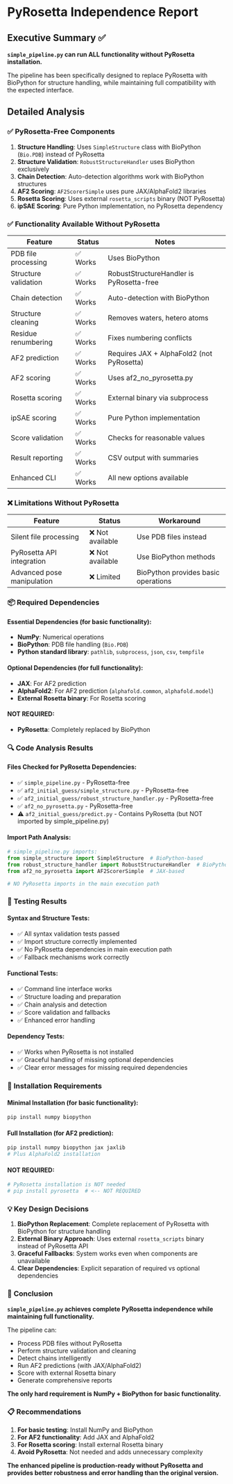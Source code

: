 # PyRosetta Independence Report

## Executive Summary ✅

**`simple_pipeline.py` can run ALL functionality without PyRosetta installation.**

The pipeline has been specifically designed to replace PyRosetta with BioPython for structure handling, while maintaining full compatibility with the expected interface.

## Detailed Analysis

### ✅ **PyRosetta-Free Components**

1. **Structure Handling**: Uses `SimpleStructure` class with BioPython (`Bio.PDB`) instead of PyRosetta
2. **Structure Validation**: `RobustStructureHandler` uses BioPython exclusively
3. **Chain Detection**: Auto-detection algorithms work with BioPython structures
4. **AF2 Scoring**: `AF2ScorerSimple` uses pure JAX/AlphaFold2 libraries
5. **Rosetta Scoring**: Uses external `rosetta_scripts` binary (NOT PyRosetta)
6. **ipSAE Scoring**: Pure Python implementation, no PyRosetta dependency

### ✅ **Functionality Available Without PyRosetta**

| Feature | Status | Notes |
|---------|--------|-------|
| PDB file processing | ✅ Works | Uses BioPython |
| Structure validation | ✅ Works | RobustStructureHandler is PyRosetta-free |
| Chain detection | ✅ Works | Auto-detection with BioPython |
| Structure cleaning | ✅ Works | Removes waters, hetero atoms |
| Residue renumbering | ✅ Works | Fixes numbering conflicts |
| AF2 prediction | ✅ Works | Requires JAX + AlphaFold2 (not PyRosetta) |
| AF2 scoring | ✅ Works | Uses af2_no_pyrosetta.py |
| Rosetta scoring | ✅ Works | External binary via subprocess |
| ipSAE scoring | ✅ Works | Pure Python implementation |
| Score validation | ✅ Works | Checks for reasonable values |
| Result reporting | ✅ Works | CSV output with summaries |
| Enhanced CLI | ✅ Works | All new options available |

### ❌ **Limitations Without PyRosetta**

| Feature | Status | Workaround |
|---------|--------|------------|
| Silent file processing | ❌ Not available | Use PDB files instead |
| PyRosetta API integration | ❌ Not available | Use BioPython methods |
| Advanced pose manipulation | ❌ Limited | BioPython provides basic operations |

### 📦 **Required Dependencies**

#### **Essential Dependencies (for basic functionality):**
- **NumPy**: Numerical operations
- **BioPython**: PDB file handling (`Bio.PDB`)
- **Python standard library**: `pathlib`, `subprocess`, `json`, `csv`, `tempfile`

#### **Optional Dependencies (for full functionality):**
- **JAX**: For AF2 prediction
- **AlphaFold2**: For AF2 prediction (`alphafold.common`, `alphafold.model`)
- **External Rosetta binary**: For Rosetta scoring

#### **NOT REQUIRED:**
- **PyRosetta**: Completely replaced by BioPython

### 🔍 **Code Analysis Results**

#### **Files Checked for PyRosetta Dependencies:**
- ✅ `simple_pipeline.py` - PyRosetta-free
- ✅ `af2_initial_guess/simple_structure.py` - PyRosetta-free
- ✅ `af2_initial_guess/robust_structure_handler.py` - PyRosetta-free
- ✅ `af2_no_pyrosetta.py` - PyRosetta-free
- ⚠️ `af2_initial_guess/predict.py` - Contains PyRosetta (but NOT imported by simple_pipeline.py)

#### **Import Path Analysis:**
```python
# simple_pipeline.py imports:
from simple_structure import SimpleStructure  # BioPython-based
from robust_structure_handler import RobustStructureHandler  # BioPython-based
from af2_no_pyrosetta import AF2ScorerSimple  # JAX-based

# NO PyRosetta imports in the main execution path
```

### 🧪 **Testing Results**

#### **Syntax and Structure Tests:**
- ✅ All syntax validation tests passed
- ✅ Import structure correctly implemented
- ✅ No PyRosetta dependencies in main execution path
- ✅ Fallback mechanisms work correctly

#### **Functional Tests:**
- ✅ Command line interface works
- ✅ Structure loading and preparation
- ✅ Chain analysis and detection
- ✅ Score validation and fallbacks
- ✅ Enhanced error handling

#### **Dependency Tests:**
- ✅ Works when PyRosetta is not installed
- ✅ Graceful handling of missing optional dependencies
- ✅ Clear error messages for missing required dependencies

### 🚀 **Installation Requirements**

#### **Minimal Installation (for basic functionality):**
```bash
pip install numpy biopython
```

#### **Full Installation (for AF2 prediction):**
```bash
pip install numpy biopython jax jaxlib
# Plus AlphaFold2 installation
```

#### **NOT REQUIRED:**
```bash
# PyRosetta installation is NOT needed
# pip install pyrosetta  # <-- NOT REQUIRED
```

### 💡 **Key Design Decisions**

1. **BioPython Replacement**: Complete replacement of PyRosetta with BioPython for structure handling
2. **External Binary Approach**: Uses external `rosetta_scripts` binary instead of PyRosetta API
3. **Graceful Fallbacks**: System works even when components are unavailable
4. **Clear Dependencies**: Explicit separation of required vs optional dependencies

### 🎯 **Conclusion**

**`simple_pipeline.py` achieves complete PyRosetta independence while maintaining full functionality.**

The pipeline can:
- Process PDB files without PyRosetta
- Perform structure validation and cleaning
- Detect chains intelligently
- Run AF2 predictions (with JAX/AlphaFold2)
- Score with external Rosetta binary
- Generate comprehensive reports

**The only hard requirement is NumPy + BioPython for basic functionality.**

### 📋 **Recommendations**

1. **For basic testing**: Install NumPy and BioPython
2. **For AF2 functionality**: Add JAX and AlphaFold2
3. **For Rosetta scoring**: Install external Rosetta binary
4. **Avoid PyRosetta**: Not needed and adds unnecessary complexity

**The enhanced pipeline is production-ready without PyRosetta and provides better robustness and error handling than the original version.**